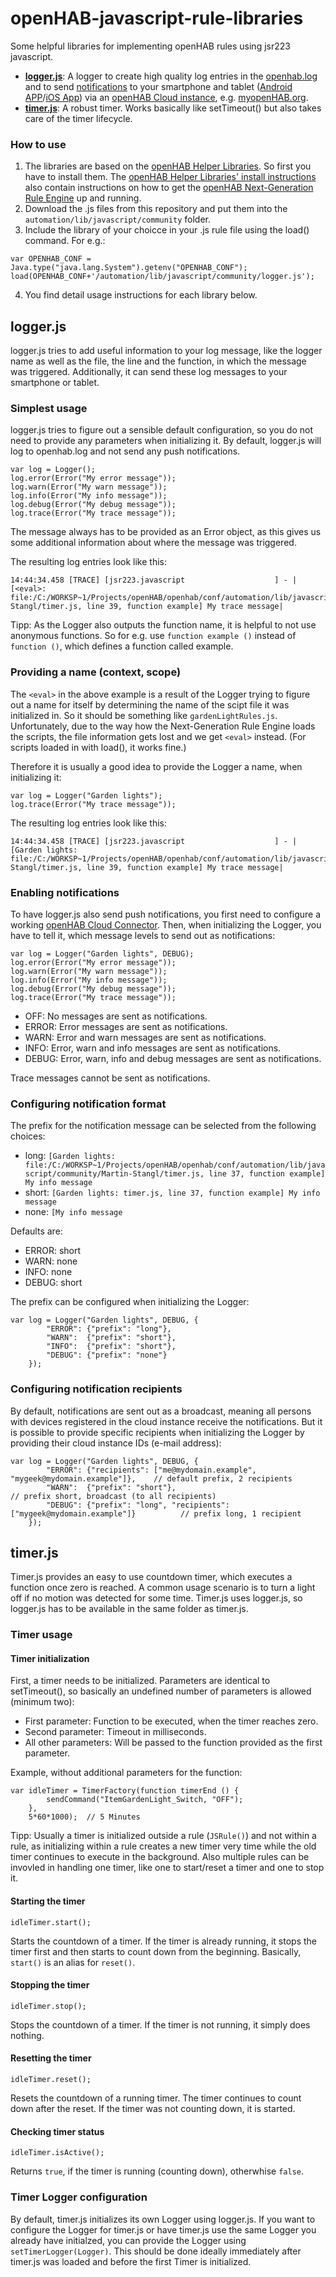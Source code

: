 # openHAB-javascript-rule-libraries
Some helpful libraries for implementing openHAB rules using jsr223 javascript.
- [**logger.js**](#loggerjs): A logger to create high quality log entries in the [openhab.log](https://www.openhab.org/docs/administration/logging.html) and to send [notifications](https://www.openhab.org/docs/configuration/actions.html#cloud-notification-actions) to your smartphone and tablet ([Android APP](https://www.openhab.org/docs/apps/android.html)/[iOS App](https://www.openhab.org/docs/apps/ios.html)) via an [openHAB Cloud instance](https://github.com/openhab/openhab-cloud), e.g. [myopenHAB.org](https://myopenhab.org/).
- [**timer.js**](#timerjs): A robust timer. Works basically like setTimeout() but also takes care of the timer lifecycle.

### How to use
1. The libraries are based on the [openHAB Helper Libraries](https://openhab-scripters.github.io/openhab-helper-libraries/index.html). So first you have to install them. The [openHAB Helper Libraries' install instructions](https://openhab-scripters.github.io/openhab-helper-libraries/Getting%20Started/Installation.html) also contain instructions on how to get the [openHAB Next-Generation Rule Engine](https://www.openhab.org/docs/configuration/rules-ng.html#next-generation-rule-engine) up and running.
2. Download the .js files from this repository and put them into the `automation/lib/javascript/community` folder.
3. Include the library of your choicce in your .js rule file using the load() command. For e.g.:
```
var OPENHAB_CONF = Java.type("java.lang.System").getenv("OPENHAB_CONF");
load(OPENHAB_CONF+'/automation/lib/javascript/community/logger.js');
```
4. You find detail usage instructions for each library below.

## logger.js
logger.js tries to add useful information to your log message, like the logger name as well as the file, the line and the function, in which the message was triggered. Additionally, it can send these log messages to your smartphone or tablet.

### Simplest usage
logger.js tries to figure out a sensible default configuration, so you do not need to provide any parameters when initializing it.
By default, logger.js will log to openhab.log and not send any push notifications.
```
var log = Logger();
log.error(Error("My error message"));
log.warn(Error("My warn message"));
log.info(Error("My info message"));
log.debug(Error("My debug message"));
log.trace(Error("My trace message"));
```
The message always has to be provided as an Error object, as this gives us some additional information about where the message was triggered.

The resulting log entries look like this:
```
14:44:34.458 [TRACE] [jsr223.javascript                    ] - |[<eval>: file:/C:/WORKSP~1/Projects/openHAB/openhab/conf/automation/lib/javascript/community/Martin-Stangl/timer.js, line 39, function example] My trace message|
```

Tipp: As the Logger also outputs the function name, it is helpful to not use anonymous functions. So for e.g. use `function example ()` instead of `function ()`, which defines a function called example.

### Providing a name (context, scope)
The `<eval>` in the above example is a result of the Logger trying to figure out a name for itself by determining the name of the scipt file it was initialized in. So it should be something like `gardenLightRules.js`. Unfortunately, due to the way how the Next-Generation Rule Engine loads the scripts, the file information gets lost and we get `<eval>` instead. (For scripts loaded in with load(), it works fine.)

Therefore it is usually a good idea to provide the Logger a name, when initializing it:
```
var log = Logger("Garden lights");
log.trace(Error("My trace message"));
```

The resulting log entries look like this:
```
14:44:34.458 [TRACE] [jsr223.javascript                    ] - |[Garden lights: file:/C:/WORKSP~1/Projects/openHAB/openhab/conf/automation/lib/javascript/community/Martin-Stangl/timer.js, line 39, function example] My trace message|
```

### Enabling notifications
To have logger.js also send push notifications, you first need to configure a working [openHAB Cloud Connector](https://www.openhab.org/addons/integrations/openhabcloud/).
Then, when initializing the Logger, you have to tell it, which message levels to send out as notifications:
```
var log = Logger("Garden lights", DEBUG);
log.error(Error("My error message"));
log.warn(Error("My warn message"));
log.info(Error("My info message"));
log.debug(Error("My debug message"));
log.trace(Error("My trace message"));
```

- OFF: No messages are sent as notifications.
- ERROR: Error messages are sent as notifications.
- WARN: Error and warn messages are sent as notifications.
- INFO: Error, warn and info messages are sent as notifications. 
- DEBUG: Error, warn, info and debug messages are sent as notifications.

Trace messages cannot be sent as notifications. 

### Configuring notification format
The prefix for the notification message can be selected from the following choices:
- long: `[Garden lights: file:/C:/WORKSP~1/Projects/openHAB/openhab/conf/automation/lib/javascript/community/Martin-Stangl/timer.js, line 37, function example] My info message`
- short: `[Garden lights: timer.js, line 37, function example] My info message`
- none: `[My info message`

Defaults are:
- ERROR: short
- WARN: none
- INFO: none
- DEBUG: short

The prefix can be configured when initializing the Logger:
```
var log = Logger("Garden lights", DEBUG, {
        "ERROR": {"prefix": "long"},
        "WARN":  {"prefix": "short"},
        "INFO":  {"prefix": "short"},
        "DEBUG": {"prefix": "none"}
    });
```

### Configuring notification recipients
By default, notifications are sent out as a broadcast, meaning all persons with devices registered in the cloud instance receive the notifications. But it is possible to provide specific recipients when initializing the Logger by providing their cloud instance IDs (e-mail address):
```
var log = Logger("Garden lights", DEBUG, {
        "ERROR": {"recipients": ["me@mydomain.example", "mygeek@mydomain.example"]},    // default prefix, 2 recipients
        "WARN":  {"prefix": "short"},                                                   // prefix short, broadcast (to all recipients)
        "DEBUG": {"prefix": "long", "recipients": ["mygeek@mydomain.example"]}          // prefix long, 1 recipient
    });
```

## timer.js
Timer.js provides an easy to use countdown timer, which executes a function once zero is reached. A common usage scenario is to turn a light off if no motion was detected for some time.
Timer.js uses logger.js, so logger.js has to be available in the same folder as timer.js.

### Timer usage
#### Timer initialization
First, a timer needs to be initialized. 
Parameters are identical to setTimeout(), so basically an undefined number of parameters is allowed (minimum two):
- First parameter: Function to be executed, when the timer reaches zero.
- Second parameter: Timeout in milliseconds. 
- All other parameters: Will be passed to the function provided as the first parameter.

Example, without additional parameters for the function:
```
var idleTimer = TimerFactory(function timerEnd () {        
        sendCommand("ItemGardenLight_Switch, "OFF");        
    }, 
    5*60*1000);  // 5 Minutes
```

Tipp: Usually a timer is initialized outside a rule (`JSRule()`) and not within a rule, as initializing within a rule creates a new timer very time while the old timer continues to execute in the background. Also multiple rules can be invovled in handling one timer, like one to start/reset a timer and one to stop it.

#### Starting the timer
``` 
idleTimer.start();
``` 

Starts the countdown of a timer. 
If the timer is already running, it stops the timer first and then starts to count down from the beginning. Basically, `start()` is an alias for `reset()`.

#### Stopping the timer
``` 
idleTimer.stop();
``` 

Stops the countdown of a timer. 
If the timer is not running, it simply does nothing.

#### Resetting the timer
``` 
idleTimer.reset();
``` 

Resets the countdown of a running timer. The timer continues to count down after the reset.
If the timer was not counting down, it is started.

#### Checking timer status
``` 
idleTimer.isActive();
``` 

Returns `true`, if the timer is running (counting down), otherwhise `false`.

### Timer Logger configuration
By default, timer.js initializes its own Logger using logger.js.
If you want to configure the Logger for timer.js or have timer.js use the same Logger you already have initialzed, you can provide the Logger using `setTimerLogger(Logger)`. This should be done ideally immediately after timer.js was loaded and before the first Timer is initialized.
